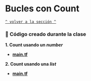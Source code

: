 # Bucles con Count

[`^ volver a la sección ^`](../)
### :page_facing_up: **Código creado durante la clase**

**1. Count usando un _number_**
- [**main.tf**](./count-con-numero/main.tf)

**2. Count usando una _list_**
- [**main.tf**](./count-con-expresion/main.tf)
